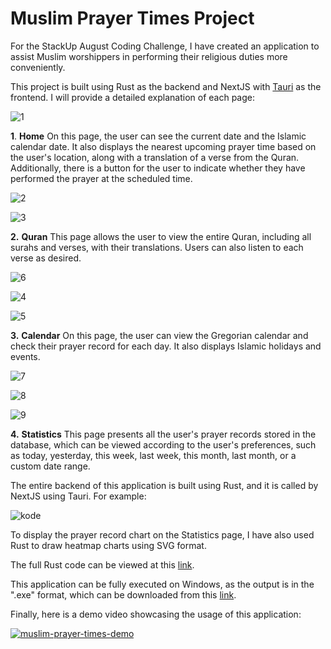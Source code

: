 # **Muslim Prayer Times Project**

For the StackUp August Coding Challenge, I have created an application to assist Muslim worshippers in performing their religious duties more conveniently.

This project is built using Rust as the backend and NextJS with [Tauri](https://tauri.app/) as the frontend. I will provide a detailed explanation of each page:


![1](https://github.com/user-attachments/assets/46f133e5-8d82-49e4-ab98-f101992dc90a)


**1**. **Home**
   On this page, the user can see the current date and the Islamic calendar date. It also displays the nearest upcoming prayer time based on the user's location, along with a translation of a verse from the Quran. Additionally, there is a button for the user to indicate whether they have performed the prayer at the scheduled time.


![2](https://github.com/user-attachments/assets/5627e19d-65e6-4cb3-8ae0-afa063f26d99)

![3](https://github.com/user-attachments/assets/c18dd382-24e0-4fc2-85ca-361729622680)


**2.** **Quran**
   This page allows the user to view the entire Quran, including all surahs and verses, with their translations. Users can also listen to each verse as desired.


![6](https://github.com/user-attachments/assets/009d352f-de2e-43c4-a20f-94b4a4aa9d13)

![4](https://github.com/user-attachments/assets/e78aae88-7954-42a5-8b29-64d574d17972)

![5](https://github.com/user-attachments/assets/ed065c51-6c9a-4fa8-aaa2-61016233ee92)


**3.** **Calendar**
   On this page, the user can view the Gregorian calendar and check their prayer record for each day. It also displays Islamic holidays and events.


![7](https://github.com/user-attachments/assets/ac3ffb96-9f90-4ea3-b624-176ae991f482)

![8](https://github.com/user-attachments/assets/5c8b1331-8a4a-4786-9f7d-c07ff045aac4)

![9](https://github.com/user-attachments/assets/c664b2ad-57c0-4031-b06d-4069a6f037c6)

**4.** **Statistics**
   This page presents all the user's prayer records stored in the database, which can be viewed according to the user's preferences, such as today, yesterday, this week, last week, this month, last month, or a custom date range.



The entire backend of this application is built using Rust, and it is called by NextJS using Tauri. For example:


![kode](https://github.com/user-attachments/assets/c3da3a5a-c992-4ed6-abbd-61816472270f)


To display the prayer record chart on the Statistics page, I have also used Rust to draw heatmap charts using SVG format.

The full Rust code can be viewed at this [link](https://github.com/ikhsandadan/muslim-prayer-times/tree/main/src-tauri/src).

This application can be fully executed on Windows, as the output is in the ".exe" format, which can be downloaded from this [link](https://github.com/ikhsandadan/muslim-prayer-times/releases/tag/app).

Finally, here is a demo video showcasing the usage of this application: 


[![muslim-prayer-times-demo](https://img.youtube.com/vi/r55FrQ3CvtU/0.jpg)](https://www.youtube.com/watch?v=r55FrQ3CvtU)
